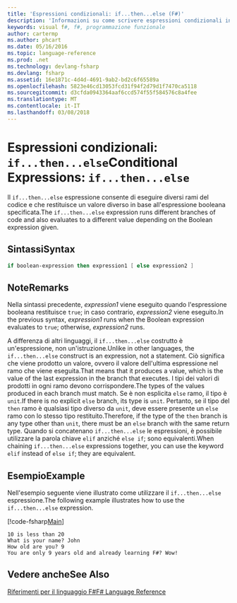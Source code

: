 ```yaml
---
title: 'Espressioni condizionali: if...then...else (F#)'
description: 'Informazioni su come scrivere espressioni condizionali in F # per eseguire diversi rami del codice.'
keywords: visual f#, f#, programmazione funzionale
author: cartermp
ms.author: phcart
ms.date: 05/16/2016
ms.topic: language-reference
ms.prod: .net
ms.technology: devlang-fsharp
ms.devlang: fsharp
ms.assetid: 16e1871c-4d4d-4691-9ab2-bd2c6f65589a
ms.openlocfilehash: 5823e46cd13053fcd31f94f2d79d1f7470ca5118
ms.sourcegitcommit: d3cfda0943364aaf6ccd574f55f584576c8a4fee
ms.translationtype: MT
ms.contentlocale: it-IT
ms.lasthandoff: 03/08/2018
---
```

# <a name="conditional-expressions-ifthenelse"></a><span data-ttu-id="4cfbd-104">Espressioni condizionali: `if...then...else`</span><span class="sxs-lookup"><span data-stu-id="4cfbd-104">Conditional Expressions: `if...then...else`</span></span>

<span data-ttu-id="4cfbd-105">Il `if...then...else` espressione consente di eseguire diversi rami del codice e che restituisce un valore diverso in base all'espressione booleana specificata.</span><span class="sxs-lookup"><span data-stu-id="4cfbd-105">The `if...then...else` expression runs different branches of code and also evaluates to a different value depending on the Boolean expression given.</span></span>


## <a name="syntax"></a><span data-ttu-id="4cfbd-106">Sintassi</span><span class="sxs-lookup"><span data-stu-id="4cfbd-106">Syntax</span></span>

```fsharp
if boolean-expression then expression1 [ else expression2 ]
```

## <a name="remarks"></a><span data-ttu-id="4cfbd-107">Note</span><span class="sxs-lookup"><span data-stu-id="4cfbd-107">Remarks</span></span>
<span data-ttu-id="4cfbd-108">Nella sintassi precedente, *expression1* viene eseguito quando l'espressione booleana restituisce `true`; in caso contrario, *expression2* viene eseguito.</span><span class="sxs-lookup"><span data-stu-id="4cfbd-108">In the previous syntax, *expression1* runs when the Boolean expression evaluates to `true`; otherwise, *expression2* runs.</span></span>

<span data-ttu-id="4cfbd-109">A differenza di altri linguaggi, il `if...then...else` costrutto è un'espressione, non un'istruzione.</span><span class="sxs-lookup"><span data-stu-id="4cfbd-109">Unlike in other languages, the `if...then...else` construct is an expression, not a statement.</span></span> <span data-ttu-id="4cfbd-110">Ciò significa che viene prodotto un valore, ovvero il valore dell'ultima espressione nel ramo che viene eseguita.</span><span class="sxs-lookup"><span data-stu-id="4cfbd-110">That means that it produces a value, which is the value of the last expression in the branch that executes.</span></span> <span data-ttu-id="4cfbd-111">I tipi dei valori di prodotti in ogni ramo devono corrispondere.</span><span class="sxs-lookup"><span data-stu-id="4cfbd-111">The types of the values produced in each branch must match.</span></span> <span data-ttu-id="4cfbd-112">Se è non esplicita `else` ramo, il tipo è `unit`.</span><span class="sxs-lookup"><span data-stu-id="4cfbd-112">If there is no explicit `else` branch, its type is `unit`.</span></span> <span data-ttu-id="4cfbd-113">Pertanto, se il tipo del `then` ramo è qualsiasi tipo diverso da `unit`, deve essere presente un `else` ramo con lo stesso tipo restituito.</span><span class="sxs-lookup"><span data-stu-id="4cfbd-113">Therefore, if the type of the `then` branch is any type other than `unit`, there must be an `else` branch with the same return type.</span></span> <span data-ttu-id="4cfbd-114">Quando si concatenano `if...then...else` le espressioni, è possibile utilizzare la parola chiave `elif` anziché `else if`; sono equivalenti.</span><span class="sxs-lookup"><span data-stu-id="4cfbd-114">When chaining `if...then...else` expressions together, you can use the keyword `elif` instead of `else if`; they are equivalent.</span></span>

## <a name="example"></a><span data-ttu-id="4cfbd-115">Esempio</span><span class="sxs-lookup"><span data-stu-id="4cfbd-115">Example</span></span>
<span data-ttu-id="4cfbd-116">Nell'esempio seguente viene illustrato come utilizzare il `if...then...else` espressione.</span><span class="sxs-lookup"><span data-stu-id="4cfbd-116">The following example illustrates how to use the `if...then...else` expression.</span></span>

[!code-fsharp[Main](../../../samples/snippets/fsharp/lang-ref-2/snippet4501.fs)]

```
10 is less than 20
What is your name? John
How old are you? 9
You are only 9 years old and already learning F#? Wow!
```

## <a name="see-also"></a><span data-ttu-id="4cfbd-117">Vedere anche</span><span class="sxs-lookup"><span data-stu-id="4cfbd-117">See Also</span></span>
[<span data-ttu-id="4cfbd-118">Riferimenti per il linguaggio F#</span><span class="sxs-lookup"><span data-stu-id="4cfbd-118">F# Language Reference</span></span>](index.md)

